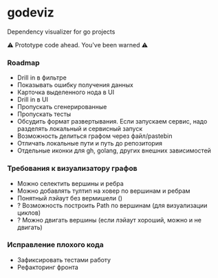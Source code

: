 # godeviz

Dependency visualizer for go projects

⚠️ Prototype code ahead. You've been warned ⚠️


### Roadmap

- Drill in в фильтре
- Показывать ошибку получения данных
- Карточка выделенного нода в UI
- Drill in в UI
- Пропускать сгенерированные
- Пропускать тесты
- Обсудить формат развертывания. Если запускаем сервис, надо разделять локальный и сервисный запуск
- Возможность делиться графом через файл/pastebin
- Отличать локальные пути и путь до репозитория
- Отдельные иконки для gh, golang, других внешних зависимостей

### Требования к визуализатору графов

- Можно селектить вершины и ребра
- Можно добавлять тултип на ховер по вершинам и ребрам
- Понятный лэйаут без вермишели ()
- ? Возможность построить Path по вершинам (для визуализации циклов)
- ? Можно двигать вершины (если лэйаут хороший, можно и не двигать)

### Исправление плохого кода

- Зафиксировать тестами работу
- Рефакторинг фронта